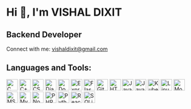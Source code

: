 # Hi 👋, I'm VISHAL DIXIT

## Backend Developer

Connect with me: [vishaldixit@gmail.com](mailto:vishaldixit@gmail.com)

## Languages and Tools:

<p align="left">
  <img src="https://img.shields.io/badge/C-%2300599C.svg?&style=flat-square&logo=c&logoColor=white" alt="C" height="30">
  <img src="https://img.shields.io/badge/C%2B%2B-%2300599C.svg?&style=flat-square&logo=c%2B%2B&logoColor=white" alt="C++" height="30">
  <img src="https://img.shields.io/badge/CSS3-%231572B6.svg?&style=flat-square&logo=css3&logoColor=white" alt="CSS3" height="30">
  <img src="https://img.shields.io/badge/Django-%23092E20.svg?&style=flat-square&logo=django&logoColor=white" alt="Django" height="30">
  <img src="https://img.shields.io/badge/Docker-%230db7ed.svg?&style=flat-square&logo=docker&logoColor=white" alt="Docker" height="30">
  <img src="https://img.shields.io/badge/Express-%23404d59.svg?&style=flat-square&logo=express&logoColor=white" alt="Express" height="30">
  <img src="https://img.shields.io/badge/Flask-%000000.svg?&style=flat-square&logo=flask&logoColor=white" alt="Flask" height="30">
  <img src="https://img.shields.io/badge/Git-%23F05032.svg?&style=flat-square&logo=git&logoColor=white" alt="Git" height="30">
  <img src="https://img.shields.io/badge/HTML5-%23E34F26.svg?&style=flat-square&logo=html5&logoColor=white" alt="HTML5" height="30">
  <img src="https://img.shields.io/badge/Java-%23F7DF1C.svg?&style=flat-square&logo=java&logoColor=white" alt="Java" height="30">
  <img src="https://img.shields.io/badge/JavaScript-%23F7DF1C.svg?&style=flat-square&logo=javascript&logoColor=white" alt="JavaScript" height="30">
  <img src="https://img.shields.io/badge/Kubernetes-%2336c3f6.svg?&style=flat-square&logo=kubernetes&logoColor=white" alt="Kubernetes" height="30">
  <img src="https://img.shields.io/badge/Linux-%232D72D9.svg?&style=flat-square&logo=linux&logoColor=white" alt="Linux" height="30">
  <img src="https://img.shields.io/badge/MongoDB-%2347A248.svg?&style=flat-square&logo=mongodb&logoColor=white" alt="MongoDB" height="30">
  <img src="https://img.shields.io/badge/MSSQL-%23CC2927.svg?&style=flat-square&logo=microsoftsqlserver&logoColor=white" alt="MSSQL" height="30">
  <img src="https://img.shields.io/badge/MySQL-%2300f.svg?&style=flat-square&logo=mysql&logoColor=white" alt="MySQL" height="30">
  <img src="https://img.shields.io/badge/Node.js-%23339933.svg?&style=flat-square&logo=node.js&logoColor=white" alt="Node.js" height="30">
  <img src="https://img.shields.io/badge/PHP-%23777BB4.svg?&style=flat-square&logo=php&logoColor=white" alt="PHP" height="30">
  <img src="https://img.shields.io/badge/Python-%23239EED.svg?&style=flat-square&logo=python&logoColor=white" alt="Python" height="30">
  <img src="https://img.shields.io/badge/React-%23282C34.svg?&style=flat-square&logo=react&logoColor=61DAFB" alt="React" height="30">
  <img src="https://img.shields.io/badge/SQLite-%2307405e.svg?&style=flat-square&logo=sqlite&logoColor=white" alt="SQLite" height="30">
</p>
